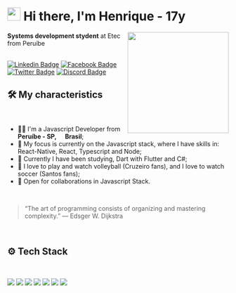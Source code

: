 <h1><img src="https://emojis.slackmojis.com/emojis/images/1570211625/6611/wave-animated.gif?1570211625" width="30"/> Hi there, I'm Henrique - 17y </h1>
<img align='right' src="https://media.giphy.com/media/M9gbBd9nbDrOTu1Mqx/giphy.gif" width="230">

**Systems development stydent** at Etec from Peruíbe
<br><br>

[![Linkedin Badge](https://img.shields.io/badge/-LinkedIn-0e76a8?style=flat&logo=Linkedin&logoColor=white)](https://www.linkedin.com/in/henrique-martins-5b2bb71a5/)
[![Facebook Badge](https://img.shields.io/badge/Facebook-1877F2?style=flat&logo=facebook&logoColor=white)](https://www.facebook.com/profile.php?id=100004602799158)
[![Twitter Badge](https://img.shields.io/badge/-Twitter-00acee?style=flat&logo=Twitter&logoColor=white)](https://twitter.com/hmartiinss_)
[![Discord Badge](https://img.shields.io/badge/Discord-7289DA?style=flat&logo=discord&logoColor=white)](https://henriquinhodosgame#0633)


## 🛠 My characteristics

<br>
<ul>
  <li>🧑‍💻 I'm a Javascript Developer from <b>Peruíbe - SP, <img src="https://image.flaticon.com/icons/svg/197/197386.svg" width="13"/> Brasil</b>;</li>
  <li>💾 My focus is currently on the Javascript stack, where I have skills in: React-Native, React, Typescript and Node;</li>
  <li>📖 Currently I have been studying, Dart with Flutter and C#;</li>
  <li>🥰 I love to play and watch volleyball (Cruzeiro fans), and I love to watch soccer (Santos fans);</li>
  <li>🤝 Open for collaborations in Javascript Stack.</li>
</ul>
<br>

> “The art of programming consists of organizing and mastering complexity.”
― Edsger W. Dijkstra

<br>

## ⚙️ Tech Stack

<br>
<p>
  <img src="https://img.shields.io/badge/TypeScript-007ACC?style=for-the-badge&logo=typescript&logoColor=white"/>
  <img src="https://img.shields.io/badge/javascript%20-%23323330.svg?&style=for-the-badge&logo=javascript&logoColor=%23F7DF1E"/>
  <img src="https://img.shields.io/badge/node.js%20-%2343853D.svg?&style=for-the-badge&logo=node.js&logoColor=white"/>
  <img src="https://img.shields.io/badge/react%20-%2320232a.svg?&style=for-the-badge&logo=react&logoColor=%2361DAFB"/>
  <img src="https://img.shields.io/badge/react_native%20-%2320232a.svg?&style=for-the-badge&logo=react&logoColor=%2361DAFB"/>
  <img src="https://img.shields.io/badge/github%20-%23121011.svg?&style=for-the-badge&logo=github&logoColor=white"/>
  <img src="https://img.shields.io/badge/MySQL-00000F?style=for-the-badge&logo=mysql&logoColor=white"/>
</p>
<br>
